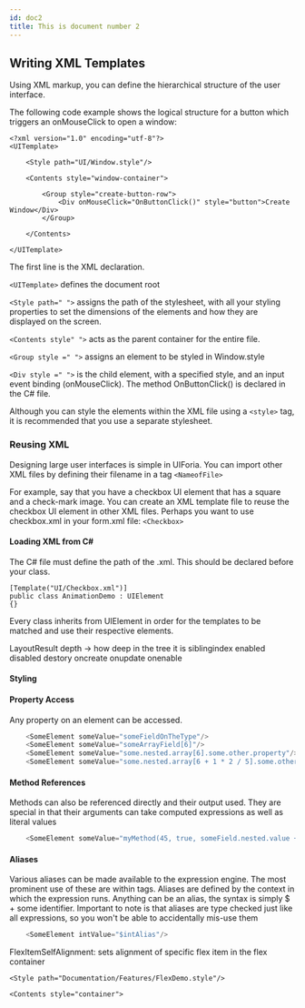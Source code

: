 ```yaml
---
id: doc2
title: This is document number 2
---
```

## Writing XML Templates
Using XML markup, you can define the hierarchical structure of the user interface.

The following code example shows the logical structure for a button which triggers an onMouseClick to open a window:
```
<?xml version="1.0" encoding="utf-8"?> 
<UITemplate> 

    <Style path="UI/Window.style"/>

    <Contents style="window-container">

        <Group style="create-button-row">
            <Div onMouseClick="OnButtonClick()" style="button">Create Window</Div>
        </Group>
        
    </Contents>

</UITemplate>
```

The first line is the XML declaration. 

`<UITemplate>` defines the document root

`<Style path=" ">` assigns the path of the stylesheet, with all your styling properties to set the dimensions of the elements and how they are displayed on the screen.

`<Contents style" ">` acts as the parent container for the entire file.

`<Group style =" ">` assigns an element to be styled in Window.style

`<Div style =" ">` is the child element, with a specified style, and an input event binding (onMouseClick). The method OnButtonClick() is declared in the C# file.


Although you can style the elements within the XML file using a `<style>` tag, it is recommended that you use a separate stylesheet. 

### Reusing XML
Designing large user interfaces is simple in UIForia. You can import other XML files by defining their filename in a tag `<NameofFile>`

For example, say that you have a checkbox UI element that has a square and a check-mark image. You can create an XML template file to reuse the checkbox UI element in other XML files. Perhaps you want to use checkbox.xml in your form.xml file: `<Checkbox>`

#### Loading XML from C#
The C# file must define the path of the .xml. This should be declared before your class.


`[Template("UI/Checkbox.xml")]`   
`public class AnimationDemo : UIElement`   
`{}`

Every class inherits from UIElement in order for the templates to be matched and use their respective elements.

LayoutResult
depth -> how deep in the tree it is
siblingindex
enabled disabled
destory
oncreate
onupdate
onenable
  



#### Styling 













#### Property Access
Any property on an element can be accessed. 
````C#
    <SomeElement someValue="someFieldOnTheType"/>
    <SomeElement someValue="someArrayField[6]"/>
    <SomeElement someValue="some.nested.array[6].some.other.property"/>
    <SomeElement someValue="some.nested.array[6 + 1 * 2 / 5].some.other.property"/>
````

#### Method References
Methods can also be referenced directly and their output used. They are special in that their arguments 
can take computed expressions as well as literal values
````C#
    <SomeElement someValue="myMethod(45, true, someField.nested.value + something)"/>
````

#### Aliases
Various aliases can be made available to the expression engine. The most prominent use of these 
are within <Repeat> tags. Aliases are defined by the context in which the expression runs. Anything
can be an alias, the syntax is simply $ + some identifier. Important to note is that aliases are 
type checked just like all expressions, so you won't be able to accidentally mis-use them
````C#
    <SomeElement intValue="$intAlias"/>
````







FlexItemSelfAlignment: sets alignment of specific flex item in the flex container











    <Style path="Documentation/Features/FlexDemo.style"/>

    <Contents style="container">

<UITemplate>

